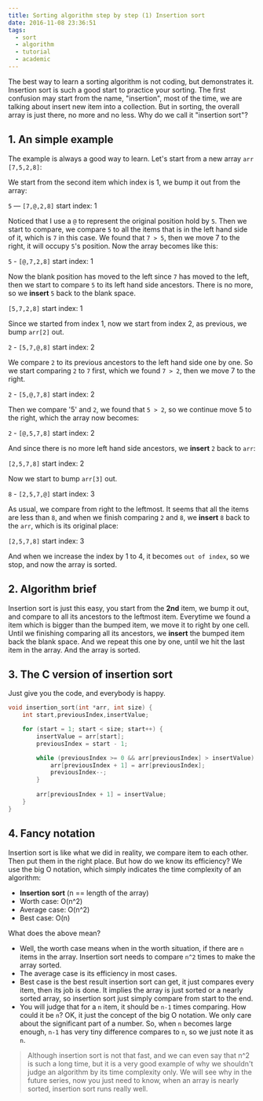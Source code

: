 ```yaml
---
title: Sorting algorithm step by step (1) Insertion sort
date: 2016-11-08 23:36:51
tags:
  - sort
  - algorithm
  - tutorial
  - academic
---
```

The best way to learn a sorting algorithm is not coding, but demonstrates it. Insertion sort is such a good start to practice your sorting. The first confusion may start from the name, "insertion", most of the time, we are talking about insert new item into a collection. But in sorting, the overall array is just there, no more and no less. Why do we call it "insertion sort"?

<!--more-->

## 1. An simple example

The example is always a good way to learn. Let's start from a new array `arr` `[7,5,2,8]`:

We start from the second item which index is 1, we bump it out from the array:

`5`  — `[7,@,2,8]`   start index: 1

Noticed that I use a `@` to represent the original position hold by `5`. Then we start to compare, we compare `5` to all the items that is in the left hand side of it, which is `7` in this case. We found that `7 > 5`, then we move 7 to the right, it will occupy `5`'s position. Now the array becomes like this:

`5` - `[@,7,2,8]`   start index: 1

Now the blank position has moved to the left since `7` has moved to the left, then we start to compare `5` to its left hand side ancestors. There is no more, so we **insert** `5` back to the blank space.

`[5,7,2,8]`   start index: 1

Since we started from index 1, now we start from index 2, as previous, we bump `arr[2]` out.

`2` - `[5,7,@,8]`   start index: 2

We compare `2` to its previous ancestors to the left hand side one by one. So we start comparing `2` to `7` first, which we found `7 > 2`, then we move 7 to the right.

`2` - `[5,@,7,8]`   start index: 2

Then we compare '5' and `2`, we found that `5 > 2`, so we continue move 5 to the right, which the array now becomes:

`2` - `[@,5,7,8]`   start index: 2

And since there is no more left hand side ancestors, we **insert** `2` back to `arr`:

`[2,5,7,8]` start index: 2

Now we start to bump `arr[3]` out.

`8` - `[2,5,7,@]`   start index: 3

As usual, we compare from right to the leftmost. It seems that all the items are less than `8`, and when we finish comparing `2` and `8`, we **insert** `8` back to the `arr`, which is its original place:

`[2,5,7,8]`   start index: 3

And when we increase the index by 1 to 4, it becomes `out of index`, so we stop, and now the array is sorted.

## 2. Algorithm brief

Insertion sort is just this easy, you start from the **2nd** item, we bump it out, and compare to all its ancestors to the leftmost item. Everytime we found a item which is bigger than the bumped item, we move it to right by one cell. Until we finishing comparing all its ancestors, we **insert** the bumped item back the blank space. And we repeat this one by one, until we hit the last item in the array. And the array is sorted.

## 3. The C version of insertion sort 

Just give you the code, and everybody is happy.

```c
void insertion_sort(int *arr, int size) {
    int start,previousIndex,insertValue;

    for (start = 1; start < size; start++) {
        insertValue = arr[start];
        previousIndex = start - 1;

        while (previousIndex >= 0 && arr[previousIndex] > insertValue) {
            arr[previousIndex + 1] = arr[previousIndex];
            previousIndex--;
        }
        
        arr[previousIndex + 1] = insertValue;
    }
}
```

## 4. Fancy notation

Insertion sort is like what we did in reality, we compare item to each other. Then put them in the right place. But how do we know its efficiency? We use the big O notation, which simply indicates the time complexity of an algorithm:

- **Insertion sort** (n == length of the array)
- Worth case: O(n^2)
- Average case: O(n^2)
- Best case: O(n)

What does the above mean? 
- Well, the worth case means when in the worth situation, if there are `n` items in the array. Insertion sort needs to compare `n^2` times to make the array sorted. 
- The average case is its efficiency in most cases. 
- Best case is the best result insertion sort can get, it just compares every item, then its job is done. It implies the array is just sorted or a nearly sorted array, so insertion sort just simply compare from start to the end. 
- You will judge that for a `n` item, it should be `n-1` times comparing. How could it be `n`? OK, it just the concept of the big O notation. We only care about the significant part of a number. So, when `n` becomes large enough, `n-1` has very tiny difference compares to `n`, so we just note it as `n`.

> Although insertion sort is not that fast, and we can even say that n^2 is such a long time, but it is a very good example of why we shouldn't judge an algorithm by its time complexity only. We will see why in the future series, now you just need to know, when an array is nearly sorted, insertion sort runs really well.
